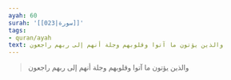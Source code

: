 ```yaml
---
ayah: 60
surah: '[[023|سورة]]'
tags:
- quran/ayah
text: والذين يؤتون ما آتوا وقلوبهم وجلة أنهم إلى ربهم راجعون
---
```

> والذين يؤتون ما آتوا وقلوبهم وجلة أنهم إلى ربهم راجعون
